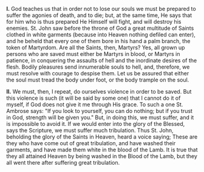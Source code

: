 
**I\.** God teaches us that in order not to lose our souls we must be prepared to suffer the agonies of death, and to die; but, at the same time, He says that for him who is thus prepared He Himself will fight, and will destroy his enemies. St. John saw before the throne of God a great multitude of Saints clothed in white garments (because into Heaven nothing defiled can enter), and he beheld that every one of them bore in his hand a palm branch, the token of Martyrdom. Are all the Saints, then, Martyrs? Yes, all grown up persons who are saved must either be Martyrs in blood, or Martyrs in patience, in conquering the assaults of hell and the inordinate desires of the flesh. Bodily pleasures send innumerable souls to hell, and, therefore, we must resolve with courage to despise them. Let us be assured that either the soul must tread the body under foot, or the body trample on the soul.

**II\.** We must, then, I repeat, do ourselves violence in order to be saved. But this violence is such (it will be said by some one) that I cannot do it of myself, if God does not give it me through His grace. To such a one St. Ambrose says: \"If you look to yourself, you can do nothing; but if you trust in God, strength will be given you.\" But, in doing this, we must suffer, and it is impossible to avoid it. If we would enter into the glory of the Blessed, says the Scripture, we must suffer much tribulation. Thus St. John, beholding the glory of the Saints in Heaven, heard a voice saying; These are they who have come out of great tribulation, and have washed their garments, and have made them white in the blood of the Lamb. It is true that they all attained Heaven by being washed in the Blood of the Lamb, but they all went there after suffering great tribulation.

